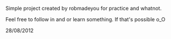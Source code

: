 Simple project created by robmadeyou for practice and whatnot.

Feel free to follow in and or learn something. If that's possible o_O

28/08/2012